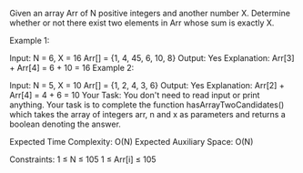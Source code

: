 Given an array Arr of N positive integers and another number X. Determine whether or not there exist two elements in Arr whose sum is exactly X.

Example 1:

Input:
N = 6, X = 16
Arr[] = {1, 4, 45, 6, 10, 8}
Output: Yes
Explanation: Arr[3] + Arr[4] = 6 + 10 = 16
Example 2:

Input:
N = 5, X = 10
Arr[] = {1, 2, 4, 3, 6}
Output: Yes
Explanation: Arr[2] + Arr[4] = 4 + 6 = 10
Your Task:
You don't need to read input or print anything. Your task is to complete the function hasArrayTwoCandidates() which takes the array of integers arr, n and x as parameters and returns a boolean denoting the answer.

Expected Time Complexity: O(N)
Expected Auxiliary Space: O(N)

Constraints:
1 ≤ N ≤ 105
1 ≤ Arr[i] ≤ 105

 

